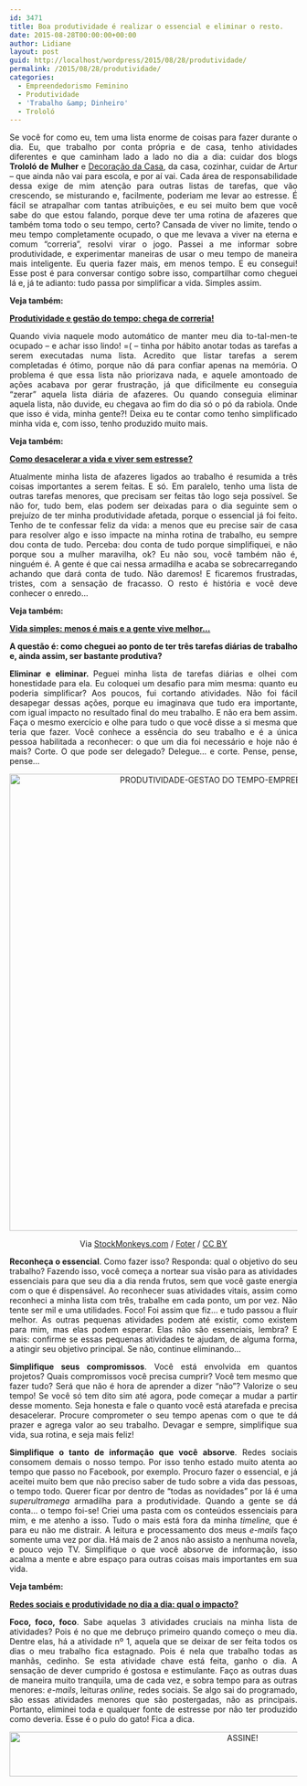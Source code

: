 ```yaml
---
id: 3471
title: Boa produtividade é realizar o essencial e eliminar o resto.
date: 2015-08-28T00:00:00+00:00
author: Lidiane
layout: post
guid: http://localhost/wordpress/2015/08/28/produtividade/
permalink: /2015/08/28/produtividade/
categories:
  - Empreendedorismo Feminino
  - Produtividade
  - 'Trabalho &amp; Dinheiro'
  - Trololó
---
```

<p align="justify">
  Se você for como eu, tem uma lista enorme de coisas para fazer durante o dia. Eu, que trabalho por conta própria e de casa, tenho atividades diferentes e que caminham lado a lado no dia a dia: cuidar dos blogs <strong>Trololó de Mulher</strong> e <a href="http://www.decoracaodacasa.com/" target="_blank">Decoração da Casa</a>, da casa, cozinhar, cuidar de Artur – que ainda não vai para escola, e por aí vai. Cada área de responsabilidade dessa exige de mim atenção para outras listas de tarefas, que vão crescendo, se misturando e, facilmente, poderiam me levar ao estresse. É fácil se atrapalhar com tantas atribuições, e eu sei muito bem que você sabe do que estou falando, porque deve ter uma rotina de afazeres que também toma todo o seu tempo, certo? Cansada de viver no limite, tendo o meu tempo completamente ocupado, o que me levava a viver na eterna e comum “correria”, resolvi virar o jogo. Passei a me informar sobre produtividade, e experimentar maneiras de usar o meu tempo de maneira mais inteligente. Eu queria fazer mais, em menos tempo. E eu consegui! Esse post é para conversar contigo sobre isso, compartilhar como cheguei lá e, já te adianto: tudo passa por simplificar a vida. Simples assim.
</p>

<p align="justify">
  <strong>Veja também:</strong>
</p>

<p align="justify">
  <a href="http://www.trololodemulher.com.br/2015/07/17/produtividade-e-gestao-do-tempo/" target="_blank"><strong>Produtividade e gestão do tempo: chega de correria!</strong></a>
</p>

<p align="justify">
  Quando vivia naquele modo automático de manter meu dia to-tal-men-te ocupado – e achar isso lindo! =( – tinha por hábito anotar todas as tarefas a serem executadas numa lista. Acredito que listar tarefas a serem completadas é ótimo, porque não dá para confiar apenas na memória. O problema é que essa lista não priorizava nada, e aquele amontoado de ações acabava por gerar frustração, já que dificilmente eu conseguia “zerar” aquela lista diária de afazeres. Ou quando conseguia eliminar aquela lista, não duvide, eu chegava ao fim do dia só o pó da rabiola. Onde que isso é vida, minha gente?! Deixa eu te contar como tenho simplificado minha vida e, com isso, tenho produzido muito mais.
</p>

<p align="justify">
  <strong>Veja também:</strong>
</p>

<p align="justify">
  <a href="http://www.trololodemulher.com.br/2015/08/21/viver-sem-estresse/" target="_blank"><strong>Como desacelerar a vida e viver sem estresse?</strong></a>
</p>

<p align="justify">
  Atualmente minha lista de afazeres ligados ao trabalho é resumida a três coisas importantes a serem feitas. E só. Em paralelo, tenho uma lista de outras tarefas menores, que precisam ser feitas tão logo seja possível. Se não for, tudo bem, elas podem ser deixadas para o dia seguinte sem o prejuízo de ter minha produtividade afetada, porque o essencial já foi feito. Tenho de te confessar feliz da vida: a menos que eu precise sair de casa para resolver algo e isso impacte na minha rotina de trabalho, eu sempre dou conta de tudo. Perceba: dou conta de tudo porque simplifiquei, e não porque sou a mulher maravilha, ok? Eu não sou, você também não é, ninguém é. A gente é que cai nessa armadilha e acaba se sobrecarregando achando que dará conta de tudo. Não daremos! E ficaremos frustradas, tristes, com a sensação de fracasso. O resto é história e você deve conhecer o enredo…
</p>

<p align="justify">
  <strong>Veja também:</strong>
</p>

<p align="justify">
  <a href="http://www.trololodemulher.com.br/2015/07/03/vida-simples/" target="_blank"><strong>Vida simples: menos é mais e a gente vive melhor…</strong></a>
</p>

<p align="justify">
  <strong>A questão é: como cheguei ao ponto de ter três tarefas diárias de trabalho e, ainda assim, ser bastante produtiva?</strong>
</p>

<p align="justify">
  <strong>Eliminar e eliminar. </strong>Peguei minha lista de tarefas diárias e olhei com honestidade para ela. Eu coloquei um desafio para mim mesma: quanto eu poderia simplificar? Aos poucos, fui cortando atividades. Não foi fácil desapegar dessas ações, porque eu imaginava que tudo era importante, com igual impacto no resultado final do meu trabalho. E não era bem assim. Faça o mesmo exercício e olhe para tudo o que você disse a si mesma que teria que fazer. Você conhece a essência do seu trabalho e é a única pessoa habilitada a reconhecer: o que um dia foi necessário e hoje não é mais? Corte. O que pode ser delegado? Delegue… e corte. Pense, pense, pense…
</p>

<p align="center">
  <a href="http://www.trololodemulher.com.br/blog/wp-content/uploads/2015/08/PRODUTIVIDADE-GESTAO-DO-TEMPO-EMPREENDEDORISMO2.jpg"><img class="alignnone size-full wp-image-11356" src="http://www.trololodemulher.com.br/blog/wp-content/uploads/2015/08/PRODUTIVIDADE-GESTAO-DO-TEMPO-EMPREENDEDORISMO2.jpg" alt="PRODUTIVIDADE-GESTAO DO TEMPO-EMPREENDEDORISMO[2]" width="800" height="800" /></a>
</p>

<p align="center">
  Via <a href="http://www.flickr.com/photos/86530412@N02/" target="_blank">StockMonkeys.com</a> / <a href="http://foter.com/" target="_blank">Foter</a> / <a href="http://creativecommons.org/licenses/by/2.0/" target="_blank">CC BY</a>
</p>

<p align="justify">
  <strong>Reconheça o essencial</strong>. Como fazer isso? Responda: qual o objetivo do seu trabalho? Fazendo isso, você começa a nortear sua visão para as atividades essenciais para que seu dia a dia renda frutos, sem que você gaste energia com o que é dispensável. Ao reconhecer suas atividades vitais, assim como reconheci a minha lista com três, trabalhe em cada ponto, um por vez. Não tente ser mil e uma utilidades. Foco! Foi assim que fiz… e tudo passou a fluir melhor. As outras pequenas atividades podem até existir, como existem para mim, mas elas podem esperar. Elas não são essenciais, lembra? E mais: confirme se essas pequenas atividades te ajudam, de alguma forma, a atingir seu objetivo principal. Se não, continue eliminando…
</p>

<p align="justify">
  <strong>Simplifique seus compromissos</strong>. Você está envolvida em quantos projetos? Quais compromissos você precisa cumprir? Você tem mesmo que fazer tudo? Será que não é hora de aprender a dizer “não”? Valorize o seu tempo! Se você só tem dito sim até agora, pode começar a mudar a partir desse momento. Seja honesta e fale o quanto você está atarefada e precisa desacelerar. Procure comprometer o seu tempo apenas com o que te dá prazer e agrega valor ao seu trabalho. Devagar e sempre, simplifique sua vida, sua rotina, e seja mais feliz!
</p>

<p align="justify">
  <strong>Simplifique o tanto de informação que você absorve</strong>. Redes sociais consomem demais o nosso tempo. Por isso tenho estado muito atenta ao tempo que passo no Facebook, por exemplo. Procuro fazer o essencial, e já aceitei muito bem que não preciso saber de tudo sobre a vida das pessoas, o tempo todo. Querer ficar por dentro de “todas as novidades” por lá é uma <em>superultramega</em> armadilha para a produtividade. Quando a gente se dá conta… o tempo foi-se! Criei uma pasta com os conteúdos essenciais para mim, e me atenho a isso. Tudo o mais está fora da minha <em>timeline, </em>que é para eu não me distrair<em>. </em>A leitura e processamento dos meus <em>e-mails</em> faço somente uma vez por dia. Há mais de 2 anos não assisto a nenhuma novela, e pouco vejo TV. Simplifique o que você absorve de informação, isso acalma a mente e abre espaço para outras coisas mais importantes em sua vida.
</p>

<p align="justify">
  <strong>Veja também:</strong>
</p>

<p align="justify">
  <a href="http://www.trololodemulher.com.br/2015/06/26/redes-sociais-e-produtividade-2/" target="_blank"><strong>Redes sociais e produtividade no dia a dia: qual o impacto?</strong></a>
</p>

<p align="justify">
  <strong>Foco, foco, foco</strong>. Sabe aquelas 3 atividades cruciais na minha lista de atividades? Pois é no que me debruço primeiro quando começo o meu dia. Dentre elas, há a atividade nº 1, aquela que se deixar de ser feita todos os dias o meu trabalho fica estagnado. Pois é nela que trabalho todas as manhãs, cedinho. Se esta atividade chave está feita, ganho o dia. A sensação de dever cumprido é gostosa e estimulante. Faço as outras duas de maneira muito tranquila, uma de cada vez, e sobra tempo para as outras menores: <em>e-mails</em>, leituras <em>online</em>, redes sociais. Se algo sai do programado, são essas atividades menores que são postergadas, não as principais. Portanto, eliminei toda e qualquer fonte de estresse por não ter produzido como deveria. Esse é o pulo do gato! Fica a dica.
</p>

<p align="center">
  <a href="http://feedburner.google.com/fb/a/mailverify?uri=blogBichaFemea&loc=en_US" target="_blank"><img class="alignnone size-full wp-image-10439" src="http://www.trololodemulher.com.br/blog/wp-content/uploads/2014/09/ASSINE.png" alt="ASSINE!" width="800" height="78" /></a>
</p>

<p align="justify">